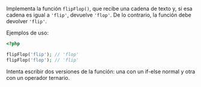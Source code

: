 
Implementa la función `flipFlop()`, que recibe una cadena de texto y, si esa cadena es igual a `'flip'`, devuelve `'flop'`. De lo contrario, la función debe devolver `'flip'`.

Ejemplos de uso:

```php
<?php

flipFlop('flip'); // 'flop'
flipFlop('flop'); // 'flip'
```

Intenta escribir dos versiones de la función: una con un if-else normal y otra con un operador ternario.
